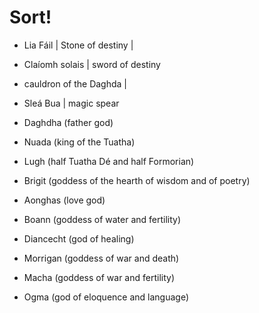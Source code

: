 # Sort!
- Lia Fáil | Stone of destiny | 
- Claíomh solais | sword of destiny
- cauldron of the Daghda | 
- Sleá Bua | magic spear

- Daghdha (father god)
- Nuada (king of the Tuatha)
- Lugh (half Tuatha Dé and half Formorian)
- Brigit (goddess of the hearth of wisdom and of poetry)
- Aonghas (love god)
- Boann (goddess of water and fertility)
- Diancecht (god of healing)
- Morrigan (goddess of war and death)
- Macha (goddess of war and fertility)
- Ogma (god of eloquence and language)
